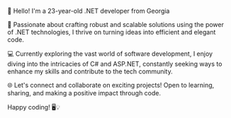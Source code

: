 👋 Hello! I'm a 23-year-old .NET developer from Georgia 

🚀 Passionate about crafting robust and scalable solutions using the power of .NET technologies, I thrive on turning ideas into efficient and elegant code.

💻 Currently exploring the vast world of software development, I enjoy diving into the intricacies of C# and ASP.NET, constantly seeking ways to enhance my skills and contribute to the tech community.

🌐 Let's connect and collaborate on exciting projects! Open to learning, sharing, and making a positive impact through code.

Happy coding! 🖥️💡
